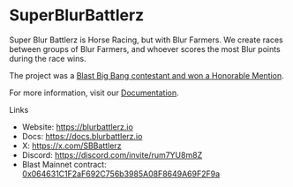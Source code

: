 # SuperBlurBattlerz

Super Blur Battlerz is Horse Racing, but with Blur Farmers. We create races between groups of Blur Farmers, and whoever scores the most Blur points during the race wins.

The project was a [Blast Big Bang contestant and won a Honorable Mention](https://blastpublic.notion.site/Big-Bang-Winners-1f0a437a78794c34a74352b1b1351c86).

For more information, visit our [Documentation](https://docs.blurbattlerz.io/).

Links
* Website: https://blurbattlerz.io
* Docs: https://docs.blurbattlerz.io
* X: https://x.com/SBBattlerz
* Discord: https://discord.com/invite/rum7YU8m8Z
* Blast Mainnet contract: [0x064631C1F2aF692C756b3985A08F8649A69F2F9a](https://blastscan.io/address/0x064631C1F2aF692C756b3985A08F8649A69F2F9a)
